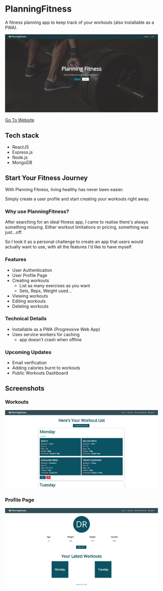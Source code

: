 # PlanningFitness

A fitness planning app to keep track of your workouts (also installable as a PWA).

![PlanningFitness](./img/planningFitness.png)

[Go To Website](https://planningfitness.herokuapp.com/)

## Tech stack
- ReactJS
- Express.js
- Node.js
- MongoDB
## Start Your Fitness Journey

With Planning Fitness, living healthy has never been easier. 

Simply create a user profile and start creating your workouts right away.

### Why use PlanningFitness?

After searching for an ideal fitness app, I came to realise there's always something missing. Either workout limitations or pricing, something was just...off.

So I took it as a personal challenge to create an app that users would actually want to use, with all the features I'd like to have myself.

### Features

- User Authentication
- User Profile Page
- Creating workouts
  - List as many exercises as you want
  - Sets, Reps, Weight used...
- Viewing workouts
- Editing workouts
- Deleting workouts

### Technical Details

- Installable as a PWA (Progressive Web App)
- Uses service workers for caching
  - app doesn't crash when offline
### Upcoming Updates

- Email verification
- Adding calories burnt to workouts
- Public Workouts Dashboard

## Screenshots

### Workouts
![Workouts](./img/workouts.png)

### Profile Page
![Profile Page](./img/profile.png)

